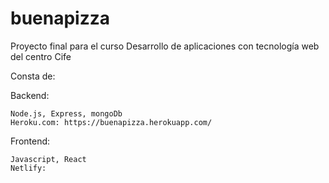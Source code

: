 # buenapizza
Proyecto final para el curso Desarrollo de aplicaciones con tecnología web del centro Cife

Consta de:

  Backend:
  
    Node.js, Express, mongoDb
    Heroku.com: https://buenapizza.herokuapp.com/
    
   Frontend:
   
    Javascript, React
    Netlify: 
